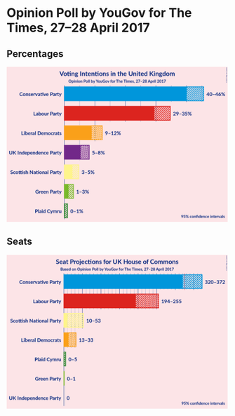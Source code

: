 # Opinion Poll by YouGov for The Times, 27–28 April 2017

## Percentages

![Percentages](2017-04-28-YouGov.png "Percentages")

## Seats

![Seats](2017-04-28-YouGov-seats.png "Seats")

